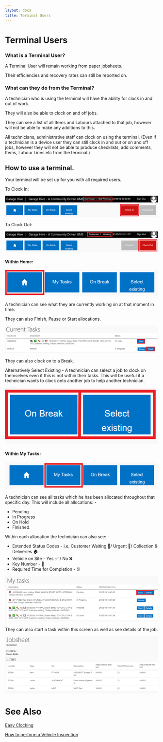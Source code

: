 ```yaml
---
layout: docs
title: Terminal Users
---
```


#   Terminal Users 

### What is a Terminal User?

A Terminal User will remain working from paper jobsheets. 

Their efficiencies and recovery rates can still be reported on.   

### What can they do from the Terminal? 

A technician who is using the terminal will have the ability for clock in and out of work. 

They will also be able to clock on and off jobs. 

They can see a list of all Items and Labours attached to that job, however will not be able to make any additions to this.  

All technicians, administrative staff can clock on using the terminal. (Even if a technician is a device user they can still clock in and out or on and off jobs, however they will not be able to produce checklists, add comments, Items, Labour Lines etc from the terminal.)  

## How to use a terminal. 

Your terminal will be set up for you with all required users. 

To Clock In: 

![](media/garagehive-terminal-user3.png)

To Clock Out: 

![](media/garagehive-terminal-user4.png)

####    Within Home:  

![](media/garagehive-terminal-user5.png)

A technician can see what they are currently working on at that moment in time. 

They can also Finish, Pause or Start allocations. 

![](media/garagehive-terminal-user6.png)

They can also clock on to a Break. 

Alternatively Select Existing - A technician can select a job to clock on themselves even if this is not within their tasks. This will be useful if a technician wants to clock onto another job to help another technician.
 
![](media/garagehive-terminal-user7.png)

####    Within My Tasks: 

![](media/garagehive-terminal-user1.png)

A technician can see all tasks which he has been allocated throughout that specific day. This will include all allocations: - 

*   Pending 
*   In Progress 
*   On Hold 
*   Finished.   

Within each allocation the technician can also see: - 

*   Extended Status Codes - i.e. Customer Waiting 🙋‍/ Urgent 🚩/ Collection & Deliveries 🏠
*   Vehicle on Site - Yes ✅ / No ❌
*   Key Number - 🔑
*   Required Time for Completion - ⏰

![](media/garagehive-terminal-user2.png)

They can also start a task within this screen as well as see details of the job. 

![](media/garagehive-terminal-user8.png)

# See Also
[Easy Clocking](/docs/garagehive-easy-clocking-.html "Easy Clocking")

[How to perform a Vehicle Inspection](/docs/garagehive-technicians-vehicle-inspections.html "How to perform a Vehicle Inspection")








